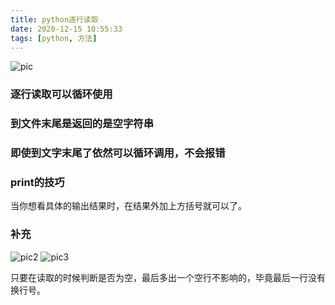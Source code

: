 ```yaml
---
title: python逐行读取
date: 2020-12-15 10:55:33
tags: [python, 方法]
---
```

![pic](2020-12-15_11-00.png)

### 逐行读取可以循环使用
### 到文件末尾是返回的是空字符串
### 即使到文字末尾了依然可以循环调用，不会报错

### print的技巧
当你想看具体的输出结果时，在结果外加上方括号就可以了。

### 补充
![pic2](2020-12-15_15-54.png)
![pic3](2020-12-15_15-54_1.png)

只要在读取的时候判断是否为空，最后多出一个空行不影响的，毕竟最后一行没有换行号。
